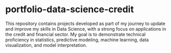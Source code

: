 # portfolio-data-science-credit
This repository contains projects developed as part of my journey to update and improve my skills in Data Science, with a strong focus on applications in the credit and financial sector. My goal is to demonstrate technical proficiency in statistics, predictive modeling, machine learning, data visualization, and model interpretation.
